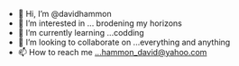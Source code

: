 - 👋 Hi, I’m @davidhammon
- 👀 I’m interested in ... brodening my horizons
- 🌱 I’m currently learning ...codding 
- 💞️ I’m looking to collaborate on ...everything and anything
- 📫 How to reach me ...hammon_david@yahoo.com

<!---
davidhammon/davidhammon is a ✨ special ✨ repository because its `README.md` (this file) appears on your GitHub profile.
You can click the Preview link to take a look at your changes.
--->
